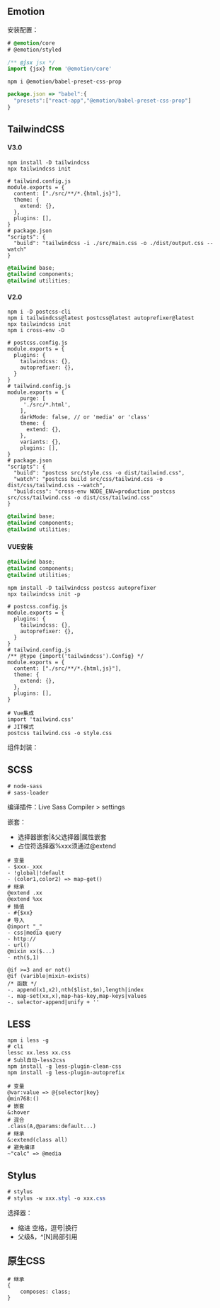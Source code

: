 ## Emotion

安装配置：

```css
# @emotion/core
# @emotion/styled
```

~~~js
/** @jsx jsx */
import {jsx} from '@emotion/core'
~~~

`npm i @emotion/babel-preset-css-prop`

~~~js
package.json => "babel":{
  "presets":["react-app","@emotion/babel-preset-css-prop"]
}
~~~

## TailwindCSS

#### V3.0

```shell
npm install -D tailwindcss
npx tailwindcss init
```

```shell
# tailwind.config.js
module.exports = {
  content: ["./src/**/*.{html,js}"],
  theme: {
    extend: {},
  },
  plugins: [],
}
# package.json
"scripts": {
  "build": "tailwindcss -i ./src/main.css -o ./dist/output.css --watch"
}
```

```css
@tailwind base;
@tailwind components;
@tailwind utilities;
```

#### V2.0

```shell
npm i -D postcss-cli
npm i tailwindcss@latest postcss@latest autoprefixer@latest
npx tailwindcss init
npm i cross-env -D
```

```shell
# postcss.config.js
module.exports = {
  plugins: {
    tailwindcss: {},
    autoprefixer: {},
  }
}
# tailwind.config.js
module.exports = {
    purge: [
     './src/*.html',
    ],
    darkMode: false, // or 'media' or 'class'
    theme: {
      extend: {},
    },
    variants: {},
    plugins: [],
}
# package.json
"scripts": {
  "build": "postcss src/style.css -o dist/tailwind.css",
  "watch": "postcss build src/css/tailwind.css -o dist/css/tailwind.css --watch",
  "build:css": "cross-env NODE_ENV=production postcss src/css/tailwind.css -o dist/css/tailwind.css"
}
```

```css
@tailwind base;
@tailwind components;
@tailwind utilities;
```

#### VUE安装

```css
@tailwind base;
@tailwind components;
@tailwind utilities;
```

```shell
npm install -D tailwindcss postcss autoprefixer
npx tailwindcss init -p
```

```shell
# postcss.config.js
module.exports = {
  plugins: {
    tailwindcss: {},
    autoprefixer: {},
  }
}
# tailwind.config.js
/** @type {import('tailwindcss').Config} */
module.exports = {
  content: ["./src/**/*.{html,js}"],
  theme: {
    extend: {},
  },
  plugins: [],
}
```

~~~shell
# Vue集成
import 'tailwind.css'
# JIT模式
postcss tailwind.css -o style.css
~~~

组件封装：

## SCSS

```css
# node-sass
# sass-loader
```

编译插件：Live Sass Compiler > settings

嵌套：

- 选择器嵌套|&父选择器|属性嵌套
- 占位符选择器%xxx须通过@extend

~~~shell
# 变量
- $xxx-_xxx
- !global|!default
- (color1,color2) => map-get()
# 继承
@extend .xx
@extend %xx
# 插值
- #{$xx}
# 导入
@import "_"
- css|media query
- http://
- url()
@mixin xx($...)
- nth($,1)

@if >=3 and or not()
@if (varible|mixin-exists)
/* 函数 */
-. append(x1,x2),nth($list,$n),length|index
-. map-set(xx,x),map-has-key,map-keys|values
-. selector-append|unify + ''
~~~

## LESS

```shell
npm i less -g 
# cli
lessc xx.less xx.css
# Subl自动-less2css
npm install -g less-plugin-clean-css
npm install -g less-plugin-autoprefix
```

```shell
# 变量
@var:value => @{selector|key}
@min768:()
# 嵌套
&:hover
# 混合
.class(A,@params:default...)
# 继承
&:extend(class all)
# 避免编译
~"calc" => @media
```

## Stylus

```css
# stylus
# stylus -w xxx.styl -o xxx.css
```

选择器：

- 缩进 空格，逗号|换行
- 父级&，^[N]局部引用

## 原生CSS

```shell
# 继承
{
    composes: class;
}
```

